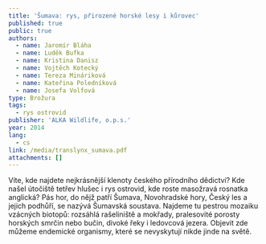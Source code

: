 ```yaml
---
title: 'Šumava: rys, přirozené horské lesy i kůrovec'
published: true
public: true
authors:
  - name: Jaromír Bláha
  - name: Luděk Bufka
  - name: Kristina Danisz
  - name: Vojtěch Kotecký
  - name: Tereza Mináriková
  - name: Kateřina Poledníková
  - name: Josefa Volfová
type: Brožura
tags:
  - rys ostrovid
publisher: 'ALKA Wildlife, o.p.s.'
year: 2014
lang:
  - cs
link: /media/translynx_sumava.pdf
attachments: []
---
```

Víte, kde najdete nejkrásnější klenoty českého přírodního dědictví? Kde našel útočiště tetřev hlušec i rys ostrovid, kde roste masožravá rosnatka anglická? Pás hor, do nějž patří Šumava, Novohradské hory, Český les a jejich podhůří, se nazývá Šumavská soustava. Najdeme tu pestrou mozaiku vzácných biotopů: rozsáhlá rašeliniště a mokřady, pralesovité porosty horských smrčin nebo bučin, divoké řeky i ledovcová jezera. Objevit zde můžeme endemické organismy, které se nevyskytují nikde jinde na světě.
